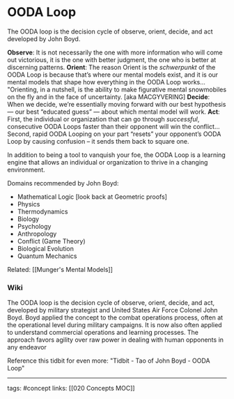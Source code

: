 # OODA Loop
The OODA loop is the decision cycle of observe, orient, decide, and act developed by John Boyd.

**Observe**: It is not necessarily the one with more information who will come out victorious, it is the one with better judgment, the one who is better at discerning patterns.
**Orient**: The reason Orient is the *schwerpunkt* of the OODA Loop is because that’s where our mental models exist, and it is our mental models that shape how everything in the OODA Loop works... "Orienting, in a nutshell, is the ability to make figurative mental snowmobiles on the fly and in the face of uncertainty. [aka MACGYVERING]
**Decide**: When we decide, we’re essentially moving forward with our best hypothesis — our best “educated guess” — about which mental model will work.
**Act**: First, the individual or organization that can go through *successful*, consecutive OODA Loops faster than their opponent will win the conflict... Second, rapid OODA Looping on your part “resets” your opponent’s OODA Loop by causing confusion – it sends them back to square one.

In addition to being a tool to vanquish your foe, the OODA Loop is a learning engine that allows an individual or organization to thrive in a changing environment.

Domains recommended by John Boyd:

* Mathematical Logic [look back at Geometric proofs]
* Physics
* Thermodynamics
* Biology
* Psychology
* Anthropology
* Conflict (Game Theory)
* Biological Evolution
* Quantum Mechanics 

Related: [[Munger's Mental Models]]

### Wiki
The OODA loop is the decision cycle of observe, orient, decide, and act, developed by military strategist and United States Air Force Colonel John Boyd. Boyd applied the concept to the combat operations process, often at the operational level during military campaigns. It is now also often applied to understand commercial operations and learning processes. The approach favors agility over raw power in dealing with human opponents in any endeavor


Reference this tidbit for even more: "Tidbit - Tao of John Boyd - OODA Loop"

---
tags: #concept
links: [[020 Concepts MOC]]
